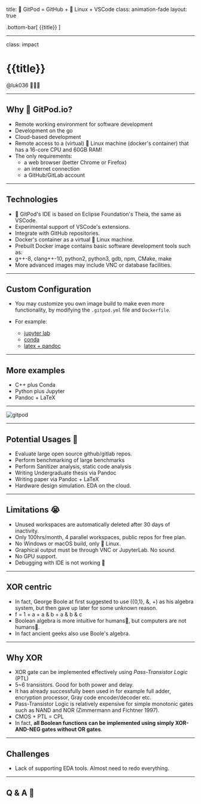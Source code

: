 title: 🍑 GitPod = GitHub + 🐧 Linux + VSCode
class: animation-fade
layout: true

<!-- This slide will serve as the base layout for all your slides -->

.bottom-bar[
{{title}}
]

---

class: impact

# {{title}}

@luk036 👨🏻‍🏫

---

## Why 🍑 GitPod.io?

- Remote working environment for software development
- Development on the go
- Cloud-based development
- Remote access to a (virtual) 🐧 Linux machine (docker's container) that has a 16-core CPU and 60GB RAM!
- The only requirements:
  - a web browser (better Chrome or Firefox)
  - an internet connection
  - a GitHub/GitLab account

---

## Technologies

- 🍑 GitPod's IDE is based on Eclipse Foundation's Theia, the same as VSCode.
- Experimental support of VSCode's extensions.
- Integrate with GitHub repositories.
- Docker's container as a virtual 🐧 Linux machine.
- Prebuilt Docker image contains basic software development tools such as:
- g++-8, clang++-10, python2, python3, gdb, npm, CMake, make
- More advanced images may include VNC or database facilities.

---

## Custom Configuration

- You may customize you own image build to make even more functionality, by modifying the `.gitpod.yml` file and `Dockerfile`.

- For example:
  - [jupyter lab](https://github.com/jins-tkomoda/dash-and-jupyter-notebook-with-gitpod)
  - [conda](https://github.com/mtvu/miniconda)
  - [latex + pandoc](https://github.com/luk036/ellipsoid-method)

---

## More examples

- C++ plus Conda
- Python plus Jupyter
- Pandoc + LaTeX

---

![gitpod](gitpod.png)

---

## Potential Usages 🚧

- Evaluate large open source github/gitlab repos.
- Perform benchmarking of large benchmarks
- Perform Sanitizer analysis, static code analysis
- Writing Undergraduate thesis via Pandoc
- Writing paper via Pandoc + LaTeX
- Hardware design simulation. EDA on the cloud.

---

## Limitations 😭

- Unused workspaces are automatically deleted after 30 days of inactivity.
- Only 100hrs/month, 4 parallel workspaces, public repos for free plan.
- No Windows or macOS build, only 🐧 Linux.
- Graphical output must be through VNC or JupyterLab. No sound.
- No GPU support.
- Debugging with IDE is not working 🤔

---

## XOR centric

- In fact, George Boole at first suggested to use ({0,1}, &, +) as his algebra
  system, but then gave up later for some unknown reason.
- f = 1 + a + a & b + a & b & c
- Boolean algebra is more intuitive for humans🚶, but computers are not humans🚶.
- In fact ancient geeks also use Boole's algebra.

---

## Why XOR

- XOR gate can be implemented effectively using _Pass-Transistor Logic_ (PTL)
- 5~6 transistors. Good for both power and delay.
- It has already successfully been used in for example full adder, encryption processor, Gray code encoder/decoder etc.
- Pass-Transistor Logic is relatively expensive for simple monotonic gates such as NAND and NOR (Zimmermann and Fichtner 1997).
- CMOS + PTL = CPL
- In fact, **all Boolean functions can be implemented using simply XOR-AND-NEG gates without OR gates**.

---

## Challenges

- Lack of supporting EDA tools. Almost need to redo everything.

---

## Q & A 🎤
